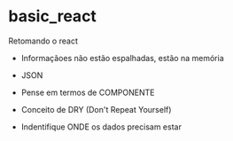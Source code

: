 # basic_react
Retomando o react

- Informaçãoes não estão espalhadas, estão na memória 
- JSON

- Pense em termos de COMPONENTE

- Conceito de DRY (Don't Repeat Yourself)

- Indentifique ONDE os dados precisam estar 

